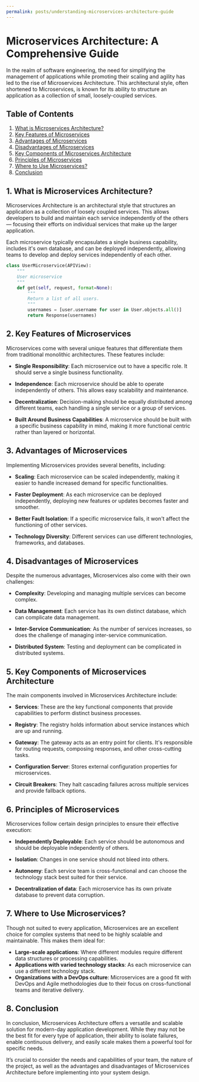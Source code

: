 ```yaml
---
permalink: posts/understanding-microservices-architecture-guide
---
```


# Microservices Architecture: A Comprehensive Guide

In the realm of software engineering, the need for simplifying the management of applications while promoting their scaling and agility has led to the rise of Microservices Architecture. This architectural style, often shortened to Microservices, is known for its ability to structure an application as a collection of small, loosely-coupled services.

## Table of Contents

1. [What is Microservices Architecture?](#section1)
2. [Key Features of Microservices](#section2)
3. [Advantages of Microservices](#section3)
4. [Disadvantages of Microservices](#section4)
5. [Key Components of Microservices Architecture](#section5)
6. [Principles of Microservices](#section6)
7. [Where to Use Microservices?](#section7)
8. [Conclusion](#section8)

<a name="section1"></a>

## 1. What is Microservices Architecture?

Microservices Architecture is an architectural style that structures an application as a collection of loosely coupled services. This allows developers to build and maintain each service independently of the others — focusing their efforts on individual services that make up the larger application.

Each microservice typically encapsulates a single business capability, includes it's own database, and can be deployed independently, allowing teams to develop and deploy services independently of each other.

```python
class UserMicroservice(APIView):
    """
    User microservice
    """
    def get(self, request, format=None):
        """
        Return a list of all users.
        """
        usernames = [user.username for user in User.objects.all()]
        return Response(usernames)
```

<a name="section2"></a>

## 2. Key Features of Microservices

Microservices come with several unique features that differentiate them from traditional monolithic architectures. These features include:

- **Single Responsibility**: Each microservice out to have a specific role. It should serve a single business functionality.

- **Independence**: Each microservice should be able to operate independently of others. This allows easy scalability and maintenance.

- **Decentralization**: Decision-making should be equally distributed among different teams, each handling a single service or a group of services.

- **Built Around Business Capabilities**: A microservice should be built with a specific business capability in mind, making it more functional centric rather than layered or horizontal.

<a name="section3"></a>

## 3. Advantages of Microservices

Implementing Microservices provides several benefits, including:

- **Scaling**: Each microservice can be scaled independently, making it easier to handle increased demand for specific functionalities.

- **Faster Deployment**: As each microservice can be deployed independently, deploying new features or updates becomes faster and smoother.

- **Better Fault Isolation**: If a specific microservice fails, it won't affect the functioning of other services.

- **Technology Diversity**: Different services can use different technologies, frameworks, and databases.

<a name="section4"></a>

## 4. Disadvantages of Microservices

Despite the numerous advantages, Microservices also come with their own challenges:

- **Complexity**: Developing and managing multiple services can become complex.

- **Data Management**: Each service has its own distinct database, which can complicate data management.

- **Inter-Service Communication**: As the number of services increases, so does the challenge of managing inter-service communication.

- **Distributed System**: Testing and deployment can be complicated in distributed systems.

<a name="section5"></a>

## 5. Key Components of Microservices Architecture

The main components involved in Microservices Architecture include:

- **Services**: These are the key functional components that provide capabilities to perform distinct business processes.

- **Registry**: The registry holds information about service instances which are up and running.

- **Gateway**: The gateway acts as an entry point for clients. It's responsible for routing requests, composing responses, and other cross-cutting tasks.
- **Configuration Server**: Stores external configuration properties for microservices.
- **Circuit Breakers**: They halt cascading failures across multiple services and provide fallback options.

<a name="section6"></a>

## 6. Principles of Microservices

Microservices follow certain design principles to ensure their effective execution:

- **Independently Deployable**: Each service should be autonomous and should be deployable independently of others.

- **Isolation**: Changes in one service should not bleed into others.

- **Autonomy**: Each service team is cross-functional and can choose the technology stack best suited for their service.

- **Decentralization of data**: Each microservice has its own private database to prevent data corruption.

<a name="section7"></a>

## 7. Where to Use Microservices?

Though not suited to every application, Microservices are an excellent choice for complex systems that need to be highly scalable and maintainable. This makes them ideal for:

- **Large-scale applications**: Where different modules require different data structures or processing capabilities.
- **Applications with varied technology stacks**: As each microservice can use a different technology stack.
- **Organizations with a DevOps culture**: Microservices are a good fit with DevOps and Agile methodologies due to their focus on cross-functional teams and iterative delivery.

<a name="section8"></a>

## 8. Conclusion

In conclusion, Microservices Architecture offers a versatile and scalable solution for modern-day application development. While they may not be the best fit for every type of application, their ability to isolate failures, enable continuous delivery, and easily scale makes them a powerful tool for specific needs.

It’s crucial to consider the needs and capabilities of your team, the nature of the project, as well as the advantages and disadvantages of Microservices Architecture before implementing into your system design.
